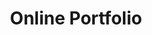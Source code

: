 ---
title: 'Online Portfolio'
type: 'personal project'
affiliation:
image:
    url:
    alt:
skills: ['HTML', 'Astro Framework', 'CSS', 'Javascript', 'UI/UX']
videoLink: ""
links: []
linkTitles: []
linkTypes: []
description:
---